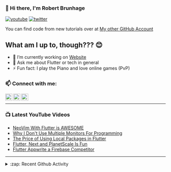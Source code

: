 ### 👋 Hi there, I'm Robert Brunhage

[![youtube](https://img.shields.io/static/v1?label=@RobertBrunhage&message=Subscribe&logo=YouTube&color=FF0000&style=for-the-badge)](http://bit.ly/2SUyRhx)
[![twitter](https://img.shields.io/twitter/follow/robertbrunhage?color=%231DA1F2&logo=twitter&style=for-the-badge)](https://twitter.com/intent/follow?original_referer=https%3A%2F%2Fgithub.com%2Frobertbrunhage&screen_name=robertbrunhage)

You can find code from new tutorials over at [My other GitHub Account](https://github.com/Robert-Brunhage-Organization)

## What am I up to, though??? 😊
- 🔭 I’m currently working on [Website](https://robertbrunhage.com)
- 💬 Ask me about Flutter or tech in general
- ⚡ Fun fact: I play the Piano and love online games (PvP)

### 📫 Connect with me:

[<img align="left" alt="RobertBrunhage | YouTube" width="22px" src="https://cdn.jsdelivr.net/npm/simple-icons@v3/icons/youtube.svg" />][youtube]
[<img align="left" alt="RobertBrunhage | Twitter" width="22px" src="https://cdn.jsdelivr.net/npm/simple-icons@v3/icons/twitter.svg" />][twitter]
[<img align="left" alt="RobertBrunhageDev | Instagram" width="22px" src="https://cdn.jsdelivr.net/npm/simple-icons@v3/icons/instagram.svg" />][instagram]

<br />

---

### 📺 Latest YouTube Videos
<!-- YOUTUBE:START -->
- [NeoVim With Flutter is AWESOME](https://www.youtube.com/watch?v=E29ij9baGPw)
- [Why I Don&#39;t Use Multiple Monitors For Programming](https://www.youtube.com/watch?v=2Cp9tV01Sd4)
- [The Price of Using Local Packages in Flutter](https://www.youtube.com/watch?v=olG9yVuTlWE)
- [Flutter, Next and PlanetScale Is Fun](https://www.youtube.com/watch?v=wyMe3Gl9Lio)
- [Flutter Appwrite a Firebase Competitor](https://www.youtube.com/watch?v=2d6evFfOX5Q)
<!-- YOUTUBE:END -->

---

<details>
  <summary>:zap: Recent Github Activity</summary>
  
<!--START_SECTION:activity-->
1. ❗️ Closed issue [#214](https://github.com/VonHeikemen/lsp-zero.nvim/issues/214) in [VonHeikemen/lsp-zero.nvim](https://github.com/VonHeikemen/lsp-zero.nvim)
2. 🗣 Commented on [#214](https://github.com/VonHeikemen/lsp-zero.nvim/issues/214) in [VonHeikemen/lsp-zero.nvim](https://github.com/VonHeikemen/lsp-zero.nvim)
3. 🗣 Commented on [#214](https://github.com/VonHeikemen/lsp-zero.nvim/issues/214) in [VonHeikemen/lsp-zero.nvim](https://github.com/VonHeikemen/lsp-zero.nvim)
4. ❗️ Opened issue [#214](https://github.com/VonHeikemen/lsp-zero.nvim/issues/214) in [VonHeikemen/lsp-zero.nvim](https://github.com/VonHeikemen/lsp-zero.nvim)
5. ❗️ Opened issue [#1507](https://github.com/Milad-Akarie/auto_route_library/issues/1507) in [Milad-Akarie/auto_route_library](https://github.com/Milad-Akarie/auto_route_library)
<!--END_SECTION:activity-->

</details>

[twitter]: https://twitter.com/robertbrunhage
[youtube]: https://youtube.com/c/robertbrunhage
[instagram]: https://instagram.com/robertbrunhagedev
